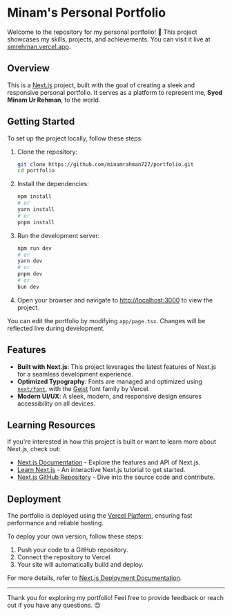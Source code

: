 
# Minam's Personal Portfolio

Welcome to the repository for my personal portfolio! 🚀 This project showcases my skills, projects, and achievements. You can visit it live at [smrehman.vercel.app](https://smrehman.vercel.app).

## Overview

This is a [Next.js](https://nextjs.org) project, built with the goal of creating a sleek and responsive personal portfolio. It serves as a platform to represent me, **Syed Minam Ur Rehman**, to the world.

## Getting Started

To set up the project locally, follow these steps:

1. Clone the repository:

   ```bash
   git clone https://github.com/minamrahman727/portfolio.git
   cd portfolio
   ```

2. Install the dependencies:

   ```bash
   npm install
   # or
   yarn install
   # or
   pnpm install
   ```

3. Run the development server:

   ```bash
   npm run dev
   # or
   yarn dev
   # or
   pnpm dev
   # or
   bun dev
   ```

4. Open your browser and navigate to [http://localhost:3000](http://localhost:3000) to view the project.

You can edit the portfolio by modifying `app/page.tsx`. Changes will be reflected live during development.

## Features

- **Built with Next.js**: This project leverages the latest features of Next.js for a seamless development experience.
- **Optimized Typography**: Fonts are managed and optimized using [`next/font`](https://nextjs.org/docs/app/building-your-application/optimizing/fonts), with the [Geist](https://vercel.com/font) font family by Vercel.
- **Modern UI/UX**: A sleek, modern, and responsive design ensures accessibility on all devices.

## Learning Resources

If you're interested in how this project is built or want to learn more about Next.js, check out:

- [Next.js Documentation](https://nextjs.org/docs) - Explore the features and API of Next.js.
- [Learn Next.js](https://nextjs.org/learn) - An interactive Next.js tutorial to get started.
- [Next.js GitHub Repository](https://github.com/vercel/next.js) - Dive into the source code and contribute.

## Deployment

The portfolio is deployed using the [Vercel Platform](https://vercel.com/), ensuring fast performance and reliable hosting. 

To deploy your own version, follow these steps:

1. Push your code to a GitHub repository.
2. Connect the repository to Vercel.
3. Your site will automatically build and deploy.

For more details, refer to [Next.js Deployment Documentation](https://nextjs.org/docs/app/building-your-application/deploying).

---

Thank you for exploring my portfolio! Feel free to provide feedback or reach out if you have any questions. 😊
 
